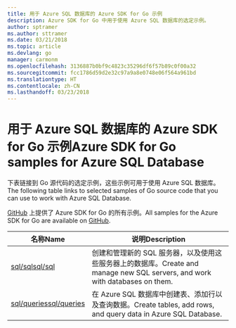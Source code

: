 ```yaml
---
title: 用于 Azure SQL 数据库的 Azure SDK for Go 示例
description: Azure SDK for Go 中用于使用 Azure SQL 数据库的选定示例。
author: sptramer
ms.author: sttramer
ms.date: 03/21/2018
ms.topic: article
ms.devlang: go
manager: carmonm
ms.openlocfilehash: 3136887b0bf9c4823c35296df6f57b89c0f00a32
ms.sourcegitcommit: fcc1786d59d2e32c97a9a8e0748e06f564a961bd
ms.translationtype: HT
ms.contentlocale: zh-CN
ms.lasthandoff: 03/23/2018
---
```

# <a name="azure-sdk-for-go-samples-for-azure-sql-database"></a><span data-ttu-id="624fe-103">用于 Azure SQL 数据库的 Azure SDK for Go 示例</span><span class="sxs-lookup"><span data-stu-id="624fe-103">Azure SDK for Go samples for Azure SQL Database</span></span>

<span data-ttu-id="624fe-104">下表链接到 Go 源代码的选定示例，这些示例可用于使用 Azure SQL 数据库。</span><span class="sxs-lookup"><span data-stu-id="624fe-104">The following table links to selected samples of Go source code that you can use to work with Azure SQL Database.</span></span>

<span data-ttu-id="624fe-105">[GitHub](https://github.com/Azure-Samples/azure-sdk-for-go-samples) 上提供了 Azure SDK for Go 的所有示例。</span><span class="sxs-lookup"><span data-stu-id="624fe-105">All samples for the Azure SDK for Go are available on [GitHub](https://github.com/Azure-Samples/azure-sdk-for-go-samples).</span></span>

| <span data-ttu-id="624fe-106">名称</span><span class="sxs-lookup"><span data-stu-id="624fe-106">Name</span></span> | <span data-ttu-id="624fe-107">说明</span><span class="sxs-lookup"><span data-stu-id="624fe-107">Description</span></span> |
|------|-------------|
| [<span data-ttu-id="624fe-108">sql/sql</span><span class="sxs-lookup"><span data-stu-id="624fe-108">sql/sql</span></span>](https://github.com/Azure-Samples/azure-sdk-for-go-samples/blob/master/sql/sql.go) | <span data-ttu-id="624fe-109">创建和管理新的 SQL 服务器，以及使用这些服务器上的数据库。</span><span class="sxs-lookup"><span data-stu-id="624fe-109">Create and manage new SQL servers, and work with databases on them.</span></span> |
| [<span data-ttu-id="624fe-110">sql/queries</span><span class="sxs-lookup"><span data-stu-id="624fe-110">sql/queries</span></span>](https://github.com/Azure-Samples/azure-sdk-for-go-samples/blob/master/sql/queries.go) | <span data-ttu-id="624fe-111">在 Azure SQL 数据库中创建表、添加行以及查询数据。</span><span class="sxs-lookup"><span data-stu-id="624fe-111">Create tables, add rows, and query data in Azure SQL Database.</span></span> |

